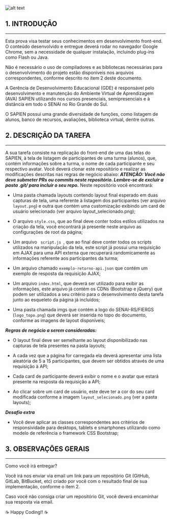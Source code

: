 ![alt text](https://www.senairs.org.br/sites/default/files/styles/scale_sm/public/logos/senai_pb2.png?itok=KYIhBtq6 "Logo Title Text 1")

## 1. INTRODUÇÃO
---

Esta prova visa testar seus conhecimentos em desenvolvimento front-end. O conteúdo desenvolvido e entregue deverá rodar no navegador Google Chrome, sem a necessidade de qualquer instalação, incluindo plug-ins como Flash ou Java.

Não é necessário o uso de compiladores e as bibliotecas necessárias para o desenvolvimento do projeto estão disponíveis nos arquivos correspondentes, conforme descrito no item 2 deste documento.

A Gerência de Desenvolvimento Educacional (GDE) é responsável pelo desenvolvimento e manutenção do Ambiente Virtual de Aprendizagem (AVA) SAPIEN utilizando nos cursos presenciais, semipresenciais e à distância em todo o SENAI no Rio Grande do Sul.

O SAPIEN possui uma grande diversidade de funções, como listagem de alunos, banco de recursos, avaliações, biblioteca virtual, dentre outras. 

## 2. DESCRIÇÃO DA TAREFA
---

A sua tarefa consiste na replicação do front-end de uma das telas do SAPIEN, à tela de listagem de participantes de uma turma (alunos), que, contém informações sobre a turma, o nome de cada participante e seu respectivo avatar.
Você deverá clonar este repositório e realizar as modificações descritas nas regras de negócio abaixo: ***ATENÇÃO: Você não deve submeter PRs ou commits neste repositório. Lembre-se de excluir a pasta .git/ para incluir o seu repo.*** Neste repositório você encontrará:

* Uma pasta chamada layouts contendo layout final esperado em duas capturas de tela, uma referente à listagem dos participantes (ver arquivo <code>layout.png</code>) e outra que contém uma customização exibindo um card de usuário selecionado (ver arquivo layout_selecionado.png);
* O arquivo <code>style.css</code>, que ao final deve conter todos estilos utilizados na criação da tela, você encontrará já presente neste arquivo as configurações de root da página;

* Um arquivo <code> script.js </code>, que ao final deve conter todos os scripts utilizados na manipulação da tela, este script já possui uma requisição em AJAX para uma API externa que recuperará randomicamente as informações referente aos participantes da turma;

* Um arquivo chamado <code>exemplo-retorno-api.json</code> que contém um exemplo de resposta da requisição AJAX;

* Um arquivo <code>index.html</code>, que deverá ser utilizado para exibir as informações, este arquivo já contém os CDNs (Bootstrap e jQuery) que podem ser utilizados a seu critério para o desenvolvimento desta tarefa junto ao esqueleto da página já incluídos;

* Uma pasta chamada imgs que contém a logo do SENAI-RS/FIERGS (<code>logo_topo.png</code>) que deverá ser inserida no topo do documento, conforme as imagens de layout disponíveis;


***Regras de negócio a serem consideradas:***

* O layout final deve ser semelhante ao layout disponibilizado nas capturas de tela presentes na pasta layouts;

* A cada vez que a página for carregada ela deverá apresentar uma lista aleatória de 5 a 15 participantes, que devem ser obtidos através de uma requisição à API;

* Cada card de participante deverá exibir o nome e o avatar que estará presente na resposta da requisição a API;

* Ao clicar sobre um card de usuário, este deve ter a cor do seu card modificada conforme a imagem <code>layout_selecionado.png</code> (ver a pasta layouts);

***Desafio extra***

* Você deve aplicar as classes correspondentes aos critérios de responsividade para desktops, tablets e smartphones utilizando como modelo de referência o framework CSS Bootstrap;

## 3. OBSERVAÇÕES GERAIS
---

Como você irá entregar?

Você irá nos enviar via email um link para um repositório Git (GitHub, GitLab, BitBucket, etc) criado por você com o resultado final de sua implementação, conforme o item 2. 

Caso você não consiga criar um repositório Git, você deverá encaminhar sua resposta via email.

:coffee: Happy Coding!! :coffee: 
